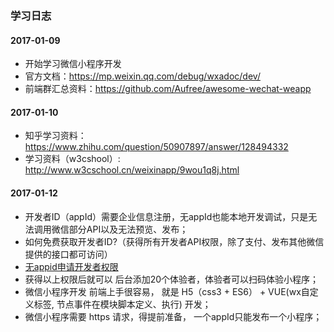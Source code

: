 ### 学习日志
#### 2017-01-09
* 开始学习微信小程序开发
* 官方文档：https://mp.weixin.qq.com/debug/wxadoc/dev/
* 前端群汇总资料：https://github.com/Aufree/awesome-wechat-weapp

#### 2017-01-10
* 知乎学习资料：https://www.zhihu.com/question/50907897/answer/128494332
* 学习资料（w3cshool）: http://www.w3cschool.cn/weixinapp/9wou1q8j.html

#### 2017-01-12
* 开发者ID（appId）需要企业信息注册，无appId也能本地开发调试，只是无法调用微信部分API以及无法预览、发布；
* 如何免费获取开发者ID?（获得所有开发者API权限，除了支付、发布其他微信提供的接口都可访问）
* [无appid申请开发者权限](http://www.wxapp-union.com/forum.php?mod=viewthread&tid=495&extra=page%3D1%26filter%3Dtypeid%26typeid%3D3)
* 获得以上权限后就可以 后台添加20个体验者，体验者可以扫码体验小程序；
* 微信小程序开发 前端上手很容易， 就是 H5（css3 + ES6） + VUE(wx自定义标签, 节点事件在模块脚本定义、执行) 开发；
* 微信小程序需要 https 请求，得提前准备， 一个appId只能发布一个小程序；
